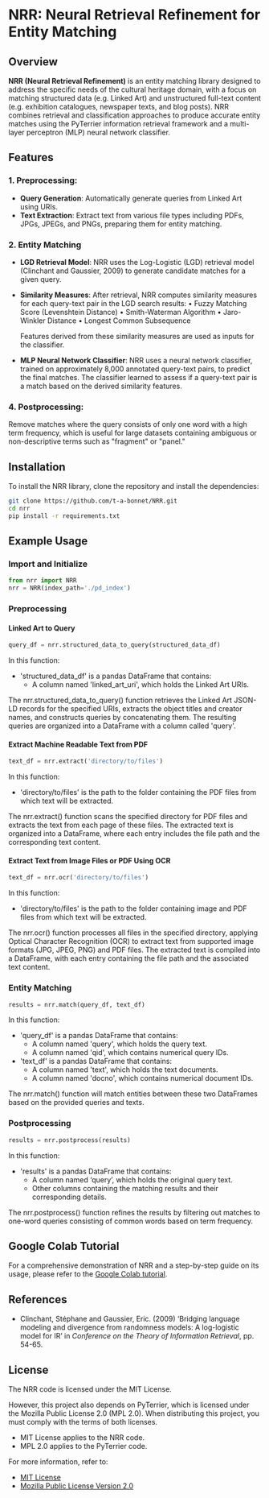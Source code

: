 # NRR: Neural Retrieval Refinement for Entity Matching

## Overview

**NRR (Neural Retrieval Refinement)** is an entity matching library designed to address the specific needs of the cultural heritage domain, with a focus on matching structured data (e.g. Linked Art) and unstructured full-text content (e.g. exhibition catalogues, newspaper texts, and blog posts). NRR combines retrieval and classification approaches to produce accurate entity matches using the PyTerrier information retrieval framework and a multi-layer perceptron (MLP) neural network classifier.

## Features

### 1. **Preprocessing**: 
   - **Query Generation**: Automatically generate queries from Linked Art using URIs.
   - **Text Extraction**: Extract text from various file types including PDFs, JPGs, JPEGs, and PNGs, preparing them for entity matching.

### 2. **Entity Matching**

   - **LGD Retrieval Model**: 
   NRR uses the Log-Logistic (LGD) retrieval model (Clinchant and Gaussier, 2009) to generate candidate matches for a given query.

   - **Similarity Measures**: 
   After retrieval, NRR computes similarity measures for each query-text pair in the LGD search results:
	•	Fuzzy Matching Score (Levenshtein Distance)
	•	Smith-Waterman Algorithm
	•	Jaro-Winkler Distance
	•	Longest Common Subsequence
   
        Features derived from these similarity measures are used as inputs for the classifier.

   - **MLP Neural Network Classifier**: 
   NRR uses a neural network classifier, trained on approximately 8,000 annotated query-text pairs, to predict the final matches. The classifier learned to assess if a query-text pair is a match based on the derived similarity features.

### 4. **Postprocessing**: 
   Remove matches where the query consists of only one word with a high term frequency, which is useful for large datasets containing ambiguous or non-descriptive terms such as "fragment" or "panel."

## Installation

To install the NRR library, clone the repository and install the dependencies:

```bash
git clone https://github.com/t-a-bonnet/NRR.git
cd nrr
pip install -r requirements.txt
```

## Example Usage

### Import and Initialize

```python
from nrr import NRR
nrr = NRR(index_path='./pd_index')
```

### Preprocessing

#### Linked Art to Query

```python
query_df = nrr.structured_data_to_query(structured_data_df)
```

In this function:

   - 'structured_data_df' is a pandas DataFrame that contains:
       - A column named 'linked_art_uri', which holds the Linked Art URIs.

The nrr.structured_data_to_query() function retrieves the Linked Art JSON-LD records for the specified URIs, extracts the object titles and creator names, and constructs queries by concatenating them. The resulting queries are organized into a DataFrame with a column called 'query'.

#### Extract Machine Readable Text from PDF

```python
text_df = nrr.extract('directory/to/files')
```

In this function:

   - 'directory/to/files' is the path to the folder containing the PDF files from which text will be extracted.

The nrr.extract() function scans the specified directory for PDF files and extracts the text from each page of these files. The extracted text is organized into a DataFrame, where each entry includes the file path and the corresponding text content.

#### Extract Text from Image Files or PDF Using OCR

```python
text_df = nrr.ocr('directory/to/files')
```

In this function:

   - 'directory/to/files' is the path to the folder containing image and PDF files from which text will be extracted.

The nrr.ocr() function processes all files in the specified directory, applying Optical Character Recognition (OCR) to extract text from supported image formats (JPG, JPEG, PNG) and PDF files. The extracted text is compiled into a DataFrame, with each entry containing the file path and the associated text content.

### Entity Matching

```python
results = nrr.match(query_df, text_df)
```

In this function:

   - 'query_df' is a pandas DataFrame that contains:
       - A column named 'query', which holds the query text.
       - A column named 'qid', which contains numerical query IDs.
   - 'text_df' is a pandas DataFrame that contains:
       - A column named 'text', which holds the text documents.
       - A column named 'docno', which contains numerical document IDs.

The nrr.match() function will match entities between these two DataFrames based on the provided queries and texts.

### Postprocessing

```python
results = nrr.postprocess(results)
```

In this function:

   - 'results' is a pandas DataFrame that contains:
       - A column named ‘query’, which holds the original query text.
       - Other columns containing the matching results and their corresponding details.

The nrr.postprocess() function refines the results by filtering out matches to one-word queries consisting of common words based on term frequency.

## Google Colab Tutorial

For a comprehensive demonstration of NRR and a step-by-step guide on its usage, please refer to the [Google Colab tutorial](https://colab.research.google.com/drive/1pwWTMatqy-sxB5etYUMTkXN5uqCd5pyg#scrollTo=D8_nd5tyNEcq).

## References

- Clinchant, Stéphane and Gaussier, Eric. (2009) ‘Bridging language modeling and divergence from randomness models: A log-logistic model for IR’ in *Conference on the Theory of Information Retrieval*, pp. 54-65.

## License

The NRR code is licensed under the MIT License.

However, this project also depends on PyTerrier, which is licensed under the Mozilla Public License 2.0 (MPL 2.0). When distributing this project, you must comply with the terms of both licenses.

- MIT License applies to the NRR code.
- MPL 2.0 applies to the PyTerrier code.

For more information, refer to:
- [MIT License](./LICENSE)
- [Mozilla Public License Version 2.0](http://mozilla.org/MPL/2.0/)